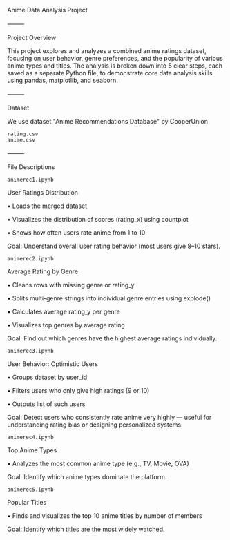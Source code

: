 Anime Data Analysis Project

⸻

Project Overview

  This project explores and analyzes a combined anime ratings dataset, focusing on user behavior, genre preferences, and the popularity of various anime types and titles. The analysis is broken down into 5 clear steps, each saved as a separate Python file, to demonstrate core data analysis skills using pandas, matplotlib, and seaborn.

⸻

Dataset

  We use dataset "Anime Recommendations Database" by CooperUnion
  
  	rating.csv
   	anime.csv

⸻

File Descriptions


	animerec1.ipynb

User Ratings Distribution

• Loads the merged dataset
	 
• Visualizes the distribution of scores (rating_x) using countplot
	 
• Shows how often users rate anime from 1 to 10

Goal:
Understand overall user rating behavior (most users give 8–10 stars).

	animerec2.ipynb

Average Rating by Genre
  
• Cleans rows with missing genre or rating_y
 
• Splits multi-genre strings into individual genre entries using explode()
   
• Calculates average rating_y per genre
   
• Visualizes top genres by average rating

Goal:
Find out which genres have the highest average ratings individually.

	animerec3.ipynb

User Behavior: Optimistic Users

• Groups dataset by user_id
 
• Filters users who only give high ratings (9 or 10)
 
• Outputs list of such users

Goal:
Detect users who consistently rate anime very highly — useful for understanding rating bias or designing personalized systems.

	animerec4.ipynb

Top Anime Types

• Analyzes the most common anime type (e.g., TV, Movie, OVA)

Goal:
Identify which anime types dominate the platform.

	animerec5.ipynb

Popular Titles

• Finds and visualizes the top 10 anime titles by number of members

Goal:
Identify which titles are the most widely watched.
